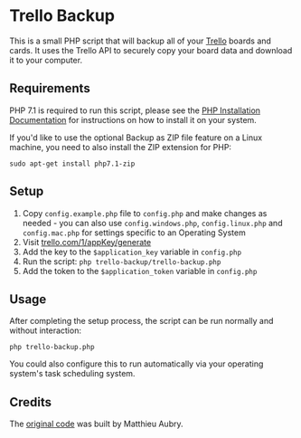 # Trello Backup

This is a small PHP script that will backup all of your [Trello](https://trello.com/) boards and cards. It uses the Trello API to securely copy your board data and download it to your computer.

## Requirements

PHP 7.1 is required to run this script, please see the [PHP Installation Documentation](http://php.net/manual/en/install.php) for instructions on how to install it on your system.

If you'd like to use the optional Backup as ZIP file feature on a Linux machine, you need to also install the ZIP extension for PHP:

`sudo apt-get install php7.1-zip`

## Setup

1. Copy `config.example.php` file to `config.php` and make changes as needed - you can also use `config.windows.php`, `config.linux.php` and `config.mac.php` for settings specific to an Operating System
2. Visit [trello.com/1/appKey/generate](https://trello.com/1/appKey/generate)
3. Add the key to the `$application_key` variable in `config.php`
4. Run the script: `php trello-backup/trello-backup.php`
5. Add the token to the `$application_token` variable in `config.php`

## Usage

After completing the setup process, the script can be run normally and without interaction:

```
php trello-backup.php
```

You could also configure this to run automatically via your operating system's task scheduling system.

## Credits

The [original code](https://github.com/mattab/trello-backup) was built by Matthieu Aubry.
